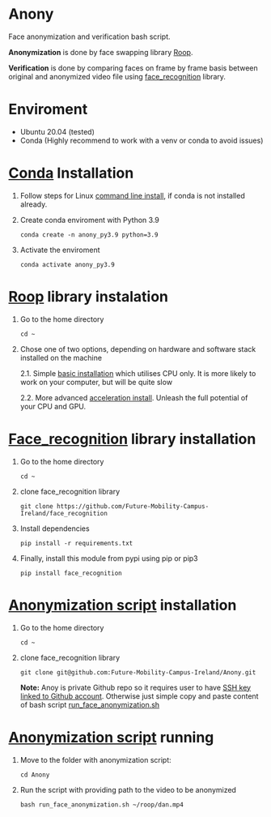 # Anony
Face anonymization and verification bash script.

**Anonymization** is done by face swapping library [Roop](https://github.com/Future-Mobility-Campus-Ireland/roop).

**Verification** is done by comparing faces on frame by frame basis between original and anonymized video file using [face_recognition](https://github.com/Future-Mobility-Campus-Ireland/face_recognition) library.

# Enviroment
- Ubuntu 20.04 (tested)
- Conda (Highly recommend to work with a venv or conda to avoid issues)


# [Conda](https://conda.io/projects/conda/en/latest/index.html) Installation
1. Follow steps for Linux [command line install](https://docs.conda.io/projects/miniconda/en/latest/#quick-command-line-install), if conda is not installed already.

2. Create conda enviroment with Python 3.9

   `conda create -n anony_py3.9 python=3.9`

3. Activate the enviroment

   `conda activate anony_py3.9`


# [Roop](https://github.com/Future-Mobility-Campus-Ireland/roop) library instalation

1. Go to the home directory

   `cd ~`

2. Chose one of two options, depending on hardware and software stack installed on the machine

   2.1. Simple [basic installation](https://github.com/s0md3v/roop/wiki/1.-Installation) which utilises CPU only. It is more likely to work on your computer, but will be quite slow

   2.2. More advanced [acceleration install](https://github.com/s0md3v/roop/wiki/2.-Acceleration). Unleash the full potential of your CPU and GPU. 


# [Face_recognition](https://github.com/Future-Mobility-Campus-Ireland/face_recognition) library installation

   1. Go to the home directory

      `cd ~`
      
   2. clone face_recognition library

      `git clone https://github.com/Future-Mobility-Campus-Ireland/face_recognition`

   3. Install dependencies

      `pip install -r requirements.txt`

   4. Finally, install this module from pypi using pip or pip3

      `pip install face_recognition`

# [Anonymization script](https://github.com/Future-Mobility-Campus-Ireland/Anony/blob/main/run_face_anonymization.sh) installation

   1. Go to the home directory

      `cd ~`

   2. clone face_recognition library

      `git clone git@github.com:Future-Mobility-Campus-Ireland/Anony.git`

      **Note:** Anoy is private Github repo so it requires user to have [SSH key linked to Github account](https://docs.github.com/en/authentication/connecting-to-github-with-ssh/adding-a-new-ssh-key-to-your-github-account).
      Otherwise just simple copy and paste content of bash script [run_face_anonymization.sh](https://github.com/Future-Mobility-Campus-Ireland/Anony/blob/main/run_face_anonymization.sh)


# [Anonymization script](https://github.com/Future-Mobility-Campus-Ireland/Anony/blob/main/run_face_anonymization.sh) running

   1. Move to the folder with anonymization script:

      `cd Anony`

   2. Run the script with providing path to the video to be anonymized

      `bash run_face_anonymization.sh ~/roop/dan.mp4`



